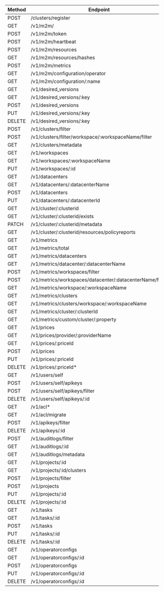 | Method | Endpoint                                                 | acl |
|--------|----------------------------------------------------------|-----|
| POST   | /clusters/register                                       | NA  |
| GET    | /v1/m2m/                                                 | NA  |
| POST   | /v1/m2m/token                                            | NA  |
| POST   | /v1/m2m/heartbeat                                        | v2  |
| POST   | /v1/m2m/resources                                        | v2  |
| GET    | /v1/m2m/resources/hashes                                 | v2  |
| POST   | /v1/m2m/metrics                                          | v2  |
| GET    | /v1/m2m/configuration/operator                           | v2  |
| GET    | /v1/m2m/configuration/:name                              | v2  |
| GET    | /v1/desired_versions                                     | v2  |
| GET    | /v1/desired_versions/:key                                | v2  |
| POST   | /v1/desired_versions                                     | v2  |
| PUT    | /v1/desired_versions/:key                                | v2  |
| DELETE | /v1/desired_versions/:key                                | v2  |
| POST   | /v1/clusters/filter                                      | v2  |
| POST   | /v1/clusters/filter/workspace/:workspaceName/filter      | v2  |
| GET    | /v1/clusters/metadata                                    | v2  |
| GET    | /v1/workspaces                                           | v2  |
| GET    | /v1/workspaces/:workspaceName                            | v2  |
| PUT    | /v1/workspaces/:id                                       | v2  |
| GET    | /v1/datacenters                                          | v2  |
| GET    | /v1/datacenters/:datacenterName                          | v2  |
| POST   | /v1/datacenters                                          | v2  |
| PUT    | /v1/datacenters/:datacenterId                            | v2  |
| GET    | /v1/cluster/:clusterid                                   | v2  |
| GET    | /v1/cluster/:clusterid/exists                            | v2  |
| PATCH  | /v1/cluster/:clusterid/metadata                          | v2  |
| GET    | /v1/cluster/:clusterid/resources/policyreports           | v2  |
| GET    | /v1/metrics                                              | v2  |
| GET    | /v1/metrics/total                                        | v2  |
| GET    | /v1/metrics/datacenters                                  | v2  |
| GET    | /v1/metrics/datacenter/:datacenterName                   | v2  |
| POST   | /v1/metrics/workspaces/filter                            | v2  |
| POST   | /v1/metrics/workspaces/datacenter/:datacenterName/filter | v2  |
| GET    | /v1/metrics/workspace/:workspaceName                     | v2  |
| GET    | /v1/metrics/clusters                                     | v2  |
| GET    | /v1/metrics/clusters/workspace/:workspaceName            | v2  |
| GET    | /v1/metrics/cluster/:clusterId                           | v2  |
| GET    | /v1/metrics/custom/cluster/:property                     | v2  |
| GET    | /v1/prices                                               | v2  |
| GET    | /v1/prices/provider/:providerName                        | v2  |
| GET    | /v1/prices/:priceId                                      | v2  |
| POST   | /v1/prices                                               | v2  |
| PUT    | /v1/prices/:priceId                                      | v2  |
| DELETE | /v1/prices/:priceId\*                                    | v2  |
| GET    | /v1/users/self                                           | v2  |
| POST   | /v1/users/self/apikeys                                   | v2  |
| POST   | /v1/users/self/apikeys/filter                            | v2  |
| DELETE | /v1/users/self/apikeys/:id                               | v2  |
| GET    | /v1/acl\*                                                | v2  |
| GET    | /v1/acl/migrate                                          | v2  |
| POST   | /v1/apikeys/filter                                       | v2  |
| DELETE | /v1/apikeys/:id                                          | v2  |
| POST   | /v1/auditlogs/filter                                     | v2  |
| GET    | /v1/auditlogs/:id                                        | v2  |
| GET    | /v1/auditlogs/metadata                                   | v2  |
| GET    | /v1/projects/:id                                         | v2  |
| GET    | /v1/projects/:id/clusters                                | v2  |
| POST   | /v1/projects/filter                                      | v2  |
| POST   | /v1/projects                                             | v2  |
| PUT    | /v1/projects/:id                                         | v2  |
| DELETE | /v1/projects/:id                                         | v2  |
| GET    | /v1/tasks                                                | v2  |
| GET    | /v1/tasks/:id                                            | v2  |
| POST   | /v1/tasks                                                | v2  |
| PUT    | /v1/tasks/:id                                            | v2  |
| DELETE | /v1/tasks/:id                                            | v2  |
| GET    | /v1/operatorconfigs                                      | v2  |
| GET    | /v1/operatorconfigs/:id                                  | v2  |
| POST   | /v1/operatorconfigs                                      | v2  |
| PUT    | /v1/operatorconfigs/:id                                  | v2  |
| DELETE | /v1/operatorconfigs/:id                                  | v2  |
